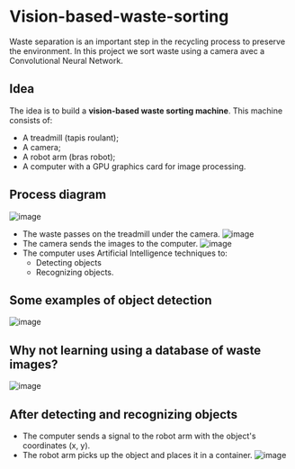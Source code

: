 # Vision-based-waste-sorting
Waste separation is an important step in the recycling process to preserve the environment.
In this project we sort waste using a camera avec a Convolutional Neural Network.
## Idea
The idea is to build a **vision-based waste sorting machine**.
This machine consists of:
* A treadmill (tapis roulant);
* A camera;
* A robot arm (bras robot);
* A computer with a GPU graphics card for image processing.
## Process diagram
![image](https://user-images.githubusercontent.com/42723115/155526710-b02fec71-6785-4266-905e-c849e1e22fba.png)
* The waste passes on the treadmill under the camera.
![image](https://user-images.githubusercontent.com/42723115/155526850-818a6d1e-9f25-4375-85a7-10e59bd0321f.png)
* The camera sends the images to the computer.
![image](https://user-images.githubusercontent.com/42723115/155526938-6ba32b6a-89fc-455e-abac-e2a329e76ab7.png)
* The computer uses Artificial Intelligence techniques to:
    - Detecting objects
    - Recognizing objects.
## Some examples of object detection
![image](https://user-images.githubusercontent.com/42723115/155527584-4b4ff806-c87c-4be5-82f7-aa581df570ca.png)
## Why not learning using a database of waste images?
![image](https://user-images.githubusercontent.com/42723115/155527673-6f0b6c57-8660-4ebf-b397-23c2836eba21.png)
## After detecting and recognizing objects
* The computer sends a signal to the robot arm with the object's coordinates (x, y).
* The robot arm picks up the object and places it in a container.
![image](https://user-images.githubusercontent.com/42723115/155527811-bde6c896-bd20-4d37-aece-9bd115e1bb91.png)
